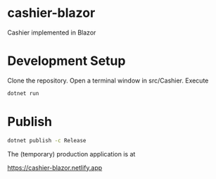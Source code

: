 # cashier-blazor
Cashier implemented in Blazor

# Development Setup
Clone the repository. Open a terminal window in src/Cashier. Execute 
```sh
dotnet run
```

# Publish
```sh
dotnet publish -c Release
```

The (temporary) production application is at

https://cashier-blazor.netlify.app
